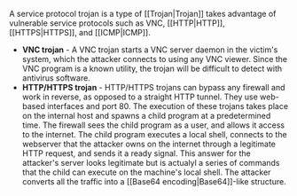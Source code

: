 A service protocol trojan is a type of [[Trojan|Trojan]] takes advantage of vulnerable service protocols such as VNC, [[HTTP|HTTP]], [[HTTPS|HTTPS]], and [[ICMP|ICMP]].

- **VNC trojan** - A VNC trojan starts a VNC server daemon in the victim's system, which the attacker connects to using any VNC viewer. Since the VNC program is a known utility, the trojan will be difficult to detect with antivirus software.
- **HTTP/HTTPS trojan** - HTTP/HTTPS trojans can bypass any firewall and work in reverse, as opposed to a straight HTTP tunnel. They use web-based interfaces and port 80. The execution of these trojans takes place on the internal host and spawns a child program at a predetermined time. The firewall sees the child program as a user, and allows it access to the internet. The child program executes a local shell, connects to the webserver that the attacker owns on the internet through a legitimate HTTP request, and sends it a ready signal. This answer for the attacker's server looks legitimate but is actualyl a series of commands that the child can execute on the machine's local shell. The attacker converts all the traffic into a [[Base64 encoding|Base64]]-like structure.
